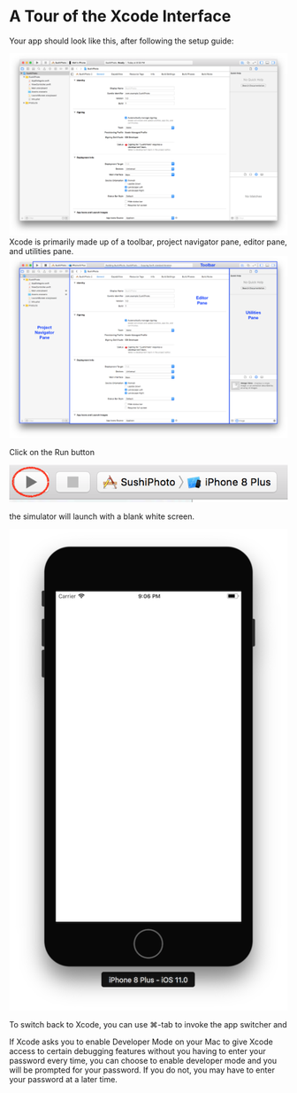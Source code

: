 # A Tour of the Xcode Interface

Your app should look like this, after following the setup guide:

![](assets/Sushi1.png)Xcode is primarily made up of a toolbar, project navigator pane, editor pane, and utilities pane.![](assets/XcodeUI1.png)

Click on the Run button

![](assets/Sushi3.png)

the simulator will launch with a blank white screen.

![](assets/Sushi4.png)

To switch back to Xcode, you can use  &#8984;-tab to invoke the app switcher and  

If Xcode asks you to enable Developer Mode on your Mac to give Xcode access to certain debugging features without you having to enter your password every time, you can choose to enable developer mode and you will be prompted for your password. If you do not, you may have to enter your password at a later time.

